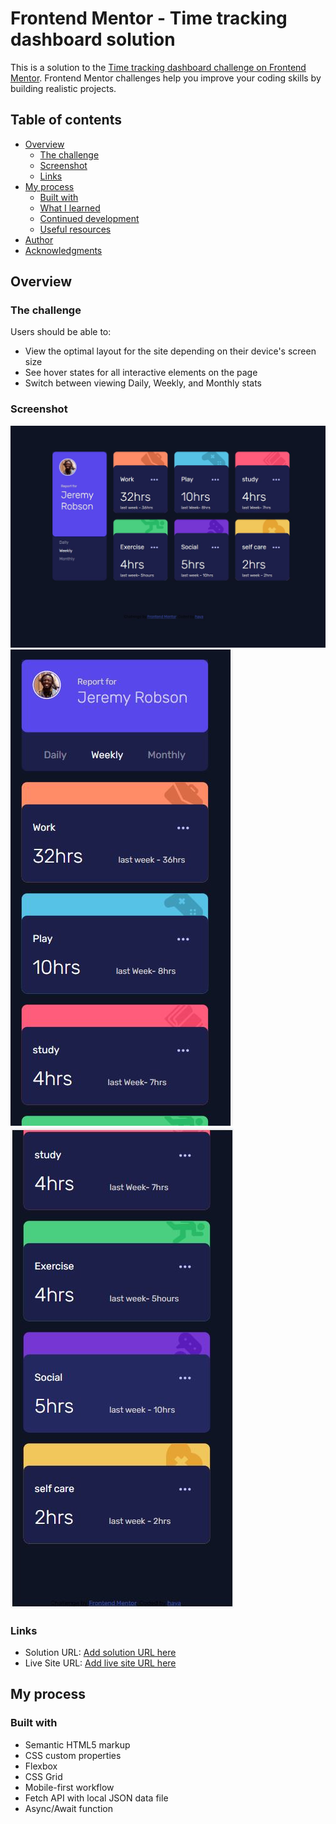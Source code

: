 # Frontend Mentor - Time tracking dashboard solution

This is a solution to the [Time tracking dashboard challenge on Frontend Mentor](https://www.frontendmentor.io/challenges/time-tracking-dashboard-UIQ7167Jw). Frontend Mentor challenges help you improve your coding skills by building realistic projects. 

## Table of contents

- [Overview](#overview)
  - [The challenge](#the-challenge)
  - [Screenshot](#screenshot)
  - [Links](#links)
- [My process](#my-process)
  - [Built with](#built-with)
  - [What I learned](#what-i-learned)
  - [Continued development](#continued-development)
  - [Useful resources](#useful-resources)
- [Author](#author)
- [Acknowledgments](#acknowledgments)

## Overview

### The challenge

Users should be able to:

- View the optimal layout for the site depending on their device's screen size
- See hover states for all interactive elements on the page
- Switch between viewing Daily, Weekly, and Monthly stats

### Screenshot

![](./screen%20shots/s1.JPG)
![](./screen%20shots/s2.JPG)
![](./screen%20shots/s3.JPG)
### Links

- Solution URL: [Add solution URL here](https://github.com/hayaahmed/time-tracking-dashboard-main)
- Live Site URL: [Add live site URL here](https://hayaahmed.github.io/time-tracking-dashboard-main)

## My process

### Built with

- Semantic HTML5 markup
- CSS custom properties
- Flexbox
- CSS Grid
- Mobile-first workflow
- Fetch API with local JSON data file
- Async/Await function


